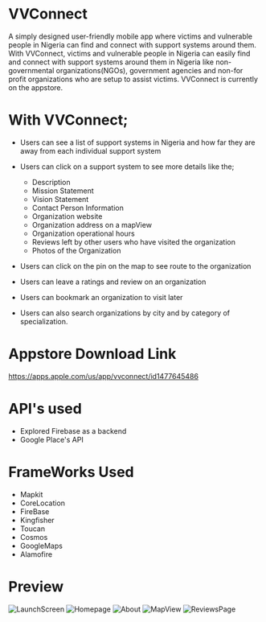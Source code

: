 # VVConnect
A simply designed user-friendly mobile app where victims and vulnerable people in Nigeria can find and connect with support systems around them. With VVConnect, victims and vulnerable people in Nigeria can easily find and connect with support systems around them in Nigeria like non-governmental organizations(NGOs), government agencies and non-for profit organizations who are setup to assist victims. VVConnect is currently on the appstore.  

# With VVConnect;
 - Users can see a list of support systems in Nigeria and how far they are away from each individual support system
 - Users can click on a support system to see more details like the;
 
    - Description
    - Mission Statement 
    - Vision Statement
    - Contact Person Information
    - Organization website 
    - Organization address on a mapView
    - Organization operational hours 
    - Reviews left by other users who have visited the organization
    - Photos of the Organization
    
 - Users can click on the pin on the map to see route to the organization
 - Users can leave a ratings and review on an organization
 - Users can bookmark an organization to visit later
 - Users can also search organizations by city and by category of specialization. 

# Appstore Download Link 
https://apps.apple.com/us/app/vvconnect/id1477645486 
 
# API's used
- Explored Firebase as a backend
- Google Place's API

# FrameWorks Used
- Mapkit
- CoreLocation
- FireBase
- Kingfisher
- Toucan 
- Cosmos
- GoogleMaps
- Alamofire

# Preview
![LaunchScreen](https://github.com/Donkemezuo/VVConnect/blob/Prod/ScreenshotImages/LaunchScreen%20.png)
![Homepage](https://github.com/Donkemezuo/VVConnect/blob/Prod/ScreenshotImages/Homepage.png)
![About](https://github.com/Donkemezuo/VVConnect/blob/Prod/ScreenshotImages/AboutView.png)
![MapView](https://github.com/Donkemezuo/VVConnect/blob/Prod/ScreenshotImages/MapView.png)
![ReviewsPage](https://github.com/Donkemezuo/VVConnect/blob/Prod/ScreenshotImages/ReviewView.png)


